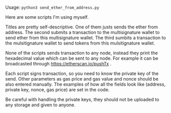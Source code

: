 Usage: `python3 send_ether_from_address.py`

Here are some scripts I'm using myself. 

Titles are pretty self-descriptive.
One of them justs sends the ether from address. 
The second submits a transaction to the multisignature wallet to send ether from this multisignature wallet.
The third sumbits a transaction to the mulsitignature wallet to send tokens from this mulsitignature wallet.


None of the scripts sends transaction to any node, instead they print the hexadecimal value which can be sent to any node.
For example it can be broadcasted through https://etherscan.io/pushTx . 

Each script signs transaction, so you need to know the private key of the send. Other parameters as gas price and gas
value and nonce should be also entered manually. The examples of how all the fields look like (address, private key,
nonce, gas price) are set in the code.

Be careful with handling the private keys, they should not be uploaded to any storage and given to anyone.
